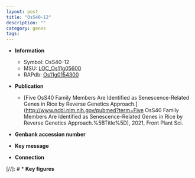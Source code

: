 ```yaml
---
layout: post
title: "OsS40-12"
description: ""
category: genes
tags: 
---
```


* **Information**  
    + Symbol: OsS40-12  
    + MSU: [LOC_Os11g05600](http://rice.uga.edu/cgi-bin/ORF_infopage.cgi?orf=LOC_Os11g05600)  
    + RAPdb: [Os11g0154300](http://rapdb.dna.affrc.go.jp/viewer/gbrowse_details/irgsp1?name=Os11g0154300)  

* **Publication**  
    + [Five OsS40 Family Members Are Identified as Senescence-Related Genes in Rice by Reverse Genetics Approach.](http://www.ncbi.nlm.nih.gov/pubmed?term=Five OsS40 Family Members Are Identified as Senescence-Related Genes in Rice by Reverse Genetics Approach.%5BTitle%5D), 2021, Front Plant Sci.

* **Genbank accession number**  

* **Key message**  

* **Connection**  

[//]: # * **Key figures**  


